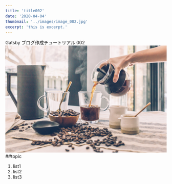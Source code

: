 ```yaml
---
title: 'title002'
date: '2020-04-04'
thumbnail: '../images/image_002.jpg'
excerpt: 'this is excerpt.'
---
```


Gatsby ブログ作成チュートリアル 002
![Sample](../images/image_002.jpg)
##topic

1. list1
2. list2
3. list3
